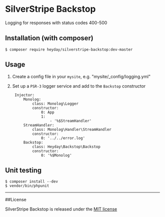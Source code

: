 # SilverStripe Backstop

Logging for responses with status codes 400-500

## Installation (with composer)

	$ composer require heyday/silverstripe-backstop:dev-master

## Usage

1. Create a config file in your `mysite`, e.g. "mysite/_config/logging.yml"
2. Set up a `PSR-3` logger service and add to the `Backstop` constructor

		Injector:
			Monolog:
				class: Monolog\Logger
				constructor:
					0: App
					1:
						- '%$StreamHandler'
			StreamHandler:
				class: Monolog\Handler\StreamHandler
				constructor:
					0: '../../error.log'
			Backstop:
				class: Heyday\Backstop\Backstop
				constructor:
					0: '%$Monolog'

## Unit testing
    $ composer install --dev
    $ vendor/bin/phpunit
    
---

##License

SilverStripe Backstop is released under the [MIT license](http://heyday.mit-license.org/)